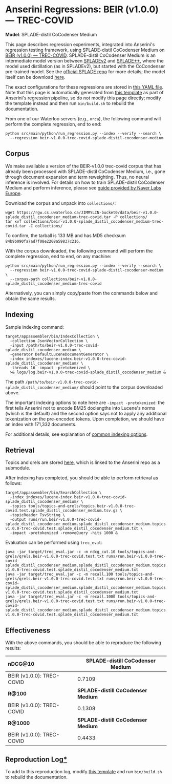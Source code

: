 # Anserini Regressions: BEIR (v1.0.0) &mdash; TREC-COVID

**Model**: SPLADE-distil CoCodenser Medium

This page describes regression experiments, integrated into Anserini's regression testing framework, using SPLADE-distil CoCodenser Medium on [BEIR (v1.0.0) &mdash; TREC-COVID](http://beir.ai/).
SPLADE-distil CoCodenser Medium is an intermediate model version between [SPLADEv2](https://arxiv.org/abs/2109.10086) and [SPLADE++](https://arxiv.org/abs/2205.04733), where the model used distillation (as in SPLADEv2), but started with the CoCondenser pre-trained model.
See the [official SPLADE repo](https://github.com/naver/splade) for more details; the model itself can be download [here](http://download-de.europe.naverlabs.com/Splade_Release_Jan22/splade_distil_CoCodenser_medium.tar.gz).

The exact configurations for these regressions are stored in [this YAML file](../../src/main/resources/regression/beir-v1.0.0-trec-covid-splade-distil-cocodenser-medium.yaml).
Note that this page is automatically generated from [this template](../../src/main/resources/docgen/templates/beir-v1.0.0-trec-covid-splade-distil-cocodenser-medium.template) as part of Anserini's regression pipeline, so do not modify this page directly; modify the template instead and then run `bin/build.sh` to rebuild the documentation.

From one of our Waterloo servers (e.g., `orca`), the following command will perform the complete regression, end to end:

```
python src/main/python/run_regression.py --index --verify --search \
  --regression beir-v1.0.0-trec-covid-splade-distil-cocodenser-medium
```

## Corpus

We make available a version of the BEIR-v1.0.0 trec-covid corpus that has already been processed with SPLADE-distil CoCodenser Medium, i.e., gone through document expansion and term reweighting.
Thus, no neural inference is involved.
For details on how to train SPLADE-distil CoCodenser Medium and perform inference, please see [guide provided by Naver Labs Europe](https://github.com/naver/splade/tree/main/anserini_evaluation).

Download the corpus and unpack into `collections/`:

```
wget https://rgw.cs.uwaterloo.ca/JIMMYLIN-bucket0/data/beir-v1.0.0-splade_distil_cocodenser_medium-trec-covid.tar -P collections/
tar xvf collections/beir-v1.0.0-splade_distil_cocodenser_medium-trec-covid.tar -C collections/
```

To confirm, the tarball is 133 MB and has MD5 checksum `84b9b090fa7ad7f08e2208a59837c216`.

With the corpus downloaded, the following command will perform the complete regression, end to end, on any machine:

```
python src/main/python/run_regression.py --index --verify --search \
  --regression beir-v1.0.0-trec-covid-splade-distil-cocodenser-medium \
  --corpus-path collections/beir-v1.0.0-splade_distil_cocodenser_medium-trec-covid
```

Alternatively, you can simply copy/paste from the commands below and obtain the same results.

## Indexing

Sample indexing command:

```
target/appassembler/bin/IndexCollection \
  -collection JsonVectorCollection \
  -input /path/to/beir-v1.0.0-trec-covid-splade_distil_cocodenser_medium \
  -generator DefaultLuceneDocumentGenerator \
  -index indexes/lucene-index.beir-v1.0.0-trec-covid-splade_distil_cocodenser_medium/ \
  -threads 16 -impact -pretokenized \
  >& logs/log.beir-v1.0.0-trec-covid-splade_distil_cocodenser_medium &
```

The path `/path/to/beir-v1.0.0-trec-covid-splade_distil_cocodenser_medium/` should point to the corpus downloaded above.

The important indexing options to note here are `-impact -pretokenized`: the first tells Anserini not to encode BM25 doclengths into Lucene's norms (which is the default) and the second option says not to apply any additional tokenization on the pre-encoded tokens.
Upon completion, we should have an index with 171,332 documents.

For additional details, see explanation of [common indexing options](../../docs/common-indexing-options.md).

## Retrieval

Topics and qrels are stored [here](https://github.com/castorini/anserini-tools/tree/master/topics-and-qrels), which is linked to the Anserini repo as a submodule.

After indexing has completed, you should be able to perform retrieval as follows:

```
target/appassembler/bin/SearchCollection \
  -index indexes/lucene-index.beir-v1.0.0-trec-covid-splade_distil_cocodenser_medium/ \
  -topics tools/topics-and-qrels/topics.beir-v1.0.0-trec-covid.test.splade_distil_cocodenser_medium.tsv.gz \
  -topicReader TsvString \
  -output runs/run.beir-v1.0.0-trec-covid-splade_distil_cocodenser_medium.splade_distil_cocodenser_medium.topics.beir-v1.0.0-trec-covid.test.splade_distil_cocodenser_medium.txt \
  -impact -pretokenized -removeQuery -hits 1000 &
```

Evaluation can be performed using `trec_eval`:

```
java -jar target/trec_eval.jar -c -m ndcg_cut.10 tools/topics-and-qrels/qrels.beir-v1.0.0-trec-covid.test.txt runs/run.beir-v1.0.0-trec-covid-splade_distil_cocodenser_medium.splade_distil_cocodenser_medium.topics.beir-v1.0.0-trec-covid.test.splade_distil_cocodenser_medium.txt
java -jar target/trec_eval.jar -c -m recall.100 tools/topics-and-qrels/qrels.beir-v1.0.0-trec-covid.test.txt runs/run.beir-v1.0.0-trec-covid-splade_distil_cocodenser_medium.splade_distil_cocodenser_medium.topics.beir-v1.0.0-trec-covid.test.splade_distil_cocodenser_medium.txt
java -jar target/trec_eval.jar -c -m recall.1000 tools/topics-and-qrels/qrels.beir-v1.0.0-trec-covid.test.txt runs/run.beir-v1.0.0-trec-covid-splade_distil_cocodenser_medium.splade_distil_cocodenser_medium.topics.beir-v1.0.0-trec-covid.test.splade_distil_cocodenser_medium.txt
```

## Effectiveness

With the above commands, you should be able to reproduce the following results:

| **nDCG@10**                                                                                                  | **SPLADE-distill CoCodenser Medium**|
|:-------------------------------------------------------------------------------------------------------------|-----------|
| BEIR (v1.0.0): TREC-COVID                                                                                    | 0.7109    |
| **R@100**                                                                                                    | **SPLADE-distill CoCodenser Medium**|
| BEIR (v1.0.0): TREC-COVID                                                                                    | 0.1308    |
| **R@1000**                                                                                                   | **SPLADE-distill CoCodenser Medium**|
| BEIR (v1.0.0): TREC-COVID                                                                                    | 0.4433    |


## Reproduction Log[*](../../docs/reproducibility.md)

To add to this reproduction log, modify [this template](../../src/main/resources/docgen/templates/beir-v1.0.0-trec-covid-splade-distil-cocodenser-medium.template) and run `bin/build.sh` to rebuild the documentation.
